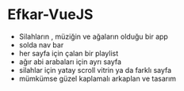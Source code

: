 <h1>Efkar-VueJS</h1>
<ul>
<li>Silahların , müziğin ve ağaların olduğu bir app</li>
<li>solda nav bar</li>

<li>her sayfa için çalan bir playlist</li>
<li>ağır abi arabaları için ayrı sayfa</li>
<li>silahlar için yatay scroll vitrin ya da farklı sayfa</li>
<li>mümkümse güzel kaplamalı arkaplan ve tasarım</li>

</ul>
